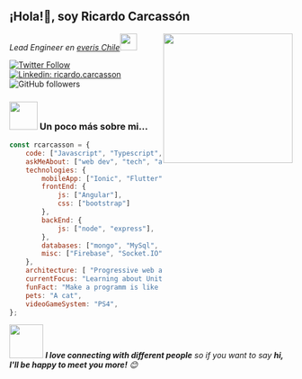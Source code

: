 <h2>¡Hola!👋, soy Ricardo Carcassón</h2>
<img align='right' src="https://media.giphy.com/media/M9gbBd9nbDrOTu1Mqx/giphy.gif" width="230">
<p><em>Lead Engineer en <a href="https://www.everis.cl">everis Chile</a><img src="https://media.giphy.com/media/WUlplcMpOCEmTGBtBW/giphy.gif" width="30"> 
</em></p>

[![Twitter Follow](https://img.shields.io/twitter/follow/rcarcasson?label=Follow)](https://twitter.com/intent/follow?screen_name=rcarcasson)
[![Linkedin: ricardo.carcasson](https://img.shields.io/badge/ricardo.carcasson-blue?style=flat-square&logo=Linkedin&logoColor=white&link=https://www.linkedin.com/in/ricardo.carcasson/)](https://www.linkedin.com/in/ricardo.carcasson/)
![GitHub followers](https://img.shields.io/github/followers/rcarcasson?label=Follow&style=social)

### <img src="https://media.giphy.com/media/VgCDAzcKvsR6OM0uWg/giphy.gif" width="50"> Un poco más sobre mi...  

```javascript
const rcarcasson = {
    code: ["Javascript", "Typescript", "PHP", "Java", "C#"],
    askMeAbout: ["web dev", "tech", "app dev", "videogames"],
    technologies: {
        mobileApp: ["Ionic", "Flutter"],
        frontEnd: {
            js: ["Angular"],
            css: ["bootstrap"]
        },
        backEnd: {
            js: ["node", "express"],
        },
        databases: ["mongo", "MySql", "oracle"],
        misc: ["Firebase", "Socket.IO", "php"]
    },
    architecture: [ "Progressive web applications", "Single page applications"],
    currentFocus: "Learning about Unit Test",
    funFact: "Make a programm is like raising a child",
    pets: "A cat",
    videoGameSystem: "PS4",
};
```

<img src="https://media.giphy.com/media/LnQjpWaON8nhr21vNW/giphy.gif" width="60"> <em><b>I love connecting with different people</b> so if you want to say <b>hi, I'll be happy to meet you more!</b> 😊</em>

